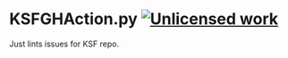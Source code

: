 KSFGHAction.py [![Unlicensed work](https://raw.githubusercontent.com/unlicense/unlicense.org/master/static/favicon.png)](https://unlicense.org/)
==============

Just lints issues for KSF repo.
